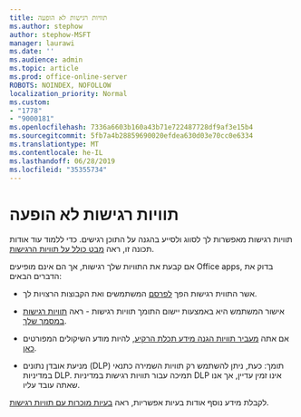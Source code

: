 ```yaml
---
title: תוויות רגישות לא הופעה
ms.author: stephow
author: stephow-MSFT
manager: laurawi
ms.date: ''
ms.audience: admin
ms.topic: article
ms.prod: office-online-server
ROBOTS: NOINDEX, NOFOLLOW
localization_priority: Normal
ms.custom:
- "1778"
- "9000181"
ms.openlocfilehash: 7336a6603b160a43b71e722487728df9af3e15b4
ms.sourcegitcommit: 5fb7a4b28859690020efdea630d03e70cc0e6334
ms.translationtype: MT
ms.contentlocale: he-IL
ms.lasthandoff: 06/28/2019
ms.locfileid: "35355734"
---
```

# <a name="sensitivity-labels-not-appearing"></a>תוויות רגישות לא הופעה

תוויות רגישות מאפשרות לך לסווג ולסייע בהגנה על התוכן רגישים. כדי ללמוד עוד אודות תכונה זו, ראה [מבט כולל על תוויות הרגישות](https://docs.microsoft.com/office365/securitycompliance/sensitivity-labels).

אם קבעת את התוויות שלך רגישות, אך הם אינם מופיעים Office apps, בדוק את הדברים הבאים:

- אשר התווית רגישות הפך [לפרסם](https://docs.microsoft.com/Office365/SecurityCompliance/sensitivity-labels#what-label-policies-can-do) המשתמשים ואת הקבוצות הרצויות לך.

- אישור המשתמש היא באמצעות יישום התומך תוויות רגישות - ראה [תוויות רגישות במסמך שלך](https://support.office.com/article/apply-sensitivity-labels-to-your-documents-and-email-within-office-2f96e7cd-d5a4-403b-8bd7-4cc636bae0f9?ad=US&ui=en-US&rs=en-US#bkmk_whereavailable).

- אם אתה [מעביר תוויות הגנה מידע תכלת הרקיע](https://docs.microsoft.com/azure/information-protection/configure-policy-migrate-labels), להיות מודע השיקולים המפורטים [כאן](https://docs.microsoft.com/azure/information-protection/configure-policy-migrate-labels#considerations-for-unified-labels).

- מניעת אובדן נתונים (DLP) תומך: כעת, ניתן להשתמש רק תוויות השמירה כתנאי במדיניות DLP.  תמיכה עבור תוויות רגישות במדיניות DLP אינו זמין עדיין, אך אנו שאתה עובד עליו.

לקבלת מידע נוסף אודות בעיות אפשריות, ראה [בעיות מוכרות עם תוויות רגישות](https://support.office.com/article/known-issues-with-sensitivity-labels-in-office-b169d687-2bbd-4e21-a440-7da1b2743edc?ui=en-US&rs=en-US&ad=US).